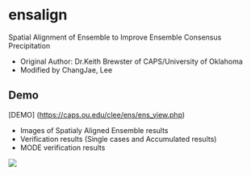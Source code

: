 # ensalign

Spatial Alignment of Ensemble to Improve Ensemble Consensus Precipitation
- Original Author: Dr.Keith Brewster of CAPS/University of Oklahoma
- Modified by ChangJae, Lee

## Demo 

[DEMO] (https://caps.ou.edu/clee/ens/ens_view.php)
- Images of Spatialy Aligned Ensemble results
- Verification results (Single cases and Accumulated results)
- MODE verification results

<img src="https://hunter3789.github.io/ensalign/image/href_ens_2022071500_f015_np_2pass.png">
